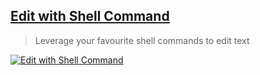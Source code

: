 ## [Edit with Shell Command](https://marketplace.visualstudio.com/items?itemName=ryu1kn.edit-with-shell)

> Leverage your favourite shell commands to edit text

[![Edit with Shell Command](https://raw.githubusercontent.com/ryu1kn/vscode-edit-with-shell/master/images/animations/public.gif)](https://raw.githubusercontent.com/ryu1kn/vscode-edit-with-shell/master/images/animations/public.gif)